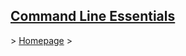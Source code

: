 ## <span style="text-decoration:underline">Command Line Essentials</span>

\> [Homepage](../../README.md) \>
